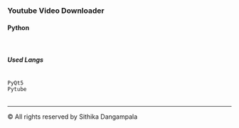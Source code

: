 ### Youtube Video Downloader

#### Python

<br>

##### Used Langs

<code>
PyQt5
Pytube
</code>
<br>
<hr>
&copy; All rights reserved by <a>Sithika Dangampala</a>
